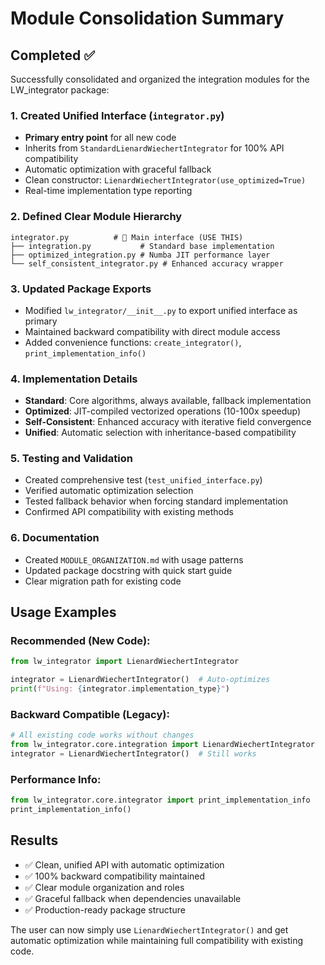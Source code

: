 # Module Consolidation Summary

## Completed ✅

Successfully consolidated and organized the integration modules for the LW_integrator package:

### 1. **Created Unified Interface** (`integrator.py`)
- **Primary entry point** for all new code
- Inherits from `StandardLienardWiechertIntegrator` for 100% API compatibility
- Automatic optimization with graceful fallback
- Clean constructor: `LienardWiechertIntegrator(use_optimized=True)`
- Real-time implementation type reporting

### 2. **Defined Clear Module Hierarchy**
```
integrator.py          # 🎯 Main interface (USE THIS)
├── integration.py           # Standard base implementation
├── optimized_integration.py # Numba JIT performance layer  
└── self_consistent_integrator.py # Enhanced accuracy wrapper
```

### 3. **Updated Package Exports**
- Modified `lw_integrator/__init__.py` to export unified interface as primary
- Maintained backward compatibility with direct module access
- Added convenience functions: `create_integrator()`, `print_implementation_info()`

### 4. **Implementation Details**
- **Standard**: Core algorithms, always available, fallback implementation
- **Optimized**: JIT-compiled vectorized operations (10-100x speedup)  
- **Self-Consistent**: Enhanced accuracy with iterative field convergence
- **Unified**: Automatic selection with inheritance-based compatibility

### 5. **Testing and Validation**
- Created comprehensive test (`test_unified_interface.py`)
- Verified automatic optimization selection
- Tested fallback behavior when forcing standard implementation
- Confirmed API compatibility with existing methods

### 6. **Documentation**
- Created `MODULE_ORGANIZATION.md` with usage patterns
- Updated package docstring with quick start guide
- Clear migration path for existing code

## Usage Examples

### Recommended (New Code):
```python
from lw_integrator import LienardWiechertIntegrator

integrator = LienardWiechertIntegrator()  # Auto-optimizes
print(f"Using: {integrator.implementation_type}")
```

### Backward Compatible (Legacy):
```python
# All existing code works without changes
from lw_integrator.core.integration import LienardWiechertIntegrator
integrator = LienardWiechertIntegrator()  # Still works
```

### Performance Info:
```python
from lw_integrator.core.integrator import print_implementation_info
print_implementation_info()
```

## Results
- ✅ Clean, unified API with automatic optimization
- ✅ 100% backward compatibility maintained  
- ✅ Clear module organization and roles
- ✅ Graceful fallback when dependencies unavailable
- ✅ Production-ready package structure

The user can now simply use `LienardWiechertIntegrator()` and get automatic optimization while maintaining full compatibility with existing code.